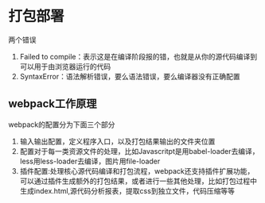 # 打包部署
两个错误
1. Failed to compile：表示这是在编译阶段报的错，也就是从你的源代码编译到可以用于由浏览器运行的代码
2. SyntaxError：语法解析错误，要么语法错误，要么编译器没有正确配置

## webpack工作原理
webpack的配置分为下面三个部分
1. 输入输出配置，定义程序入口，以及打包结果输出的文件夹位置
2. 配置对于每一类资源文件的处理，比如Javascritpt是用babel-loader去编译，less用less-loader去编译，图片用file-loader
3. 插件配置:处理核心源代码编译和打包流程，webpack还支持插件扩展功能，可以通过插件生成额外的打包结果，或者进行一些其他处理，比如打包过程中生成index.html,源代码分析报表，提取css到独立文件，代码压缩等等